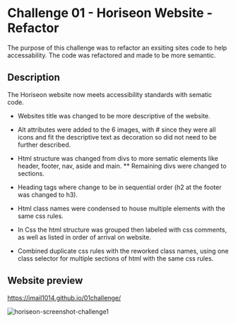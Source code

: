 # Challenge 01 - Horiseon Website - Refactor

The purpose of this challenge was to refactor an exsiting sites code to help accessability. The code was refactored and made to be more semantic. 

## Description

The Horiseon website now meets accessibility standards with sematic code. 

* Websites title was changed to be more descriptive of the website. 
* Alt attributes were added to the 6 images, with # since they were all icons and fit the descriptive text as decoration so did not need to be further described. 
* Html structure was changed from divs to more sematic elements like header, footer, nav, aside and main. 
** Remaining divs were changed to sections.
* Heading tags where change to be in sequential order (h2 at the footer was changed to h3). 
* Html class names were condensed to house multiple elements with the same css rules. 

* In Css the html structure was grouped then labeled with css comments, as well as listed in order of arrival on website.
* Combined duplicate css rules with the reworked class names, using one class selector for multiple sections of html with the same css rules.

## Website preview
https://jmail1014.github.io/01challenge/

![horiseon-screenshot-challenge1](https://user-images.githubusercontent.com/45181939/139584488-3540740c-0b79-4c84-b09f-347034a45df0.png)
